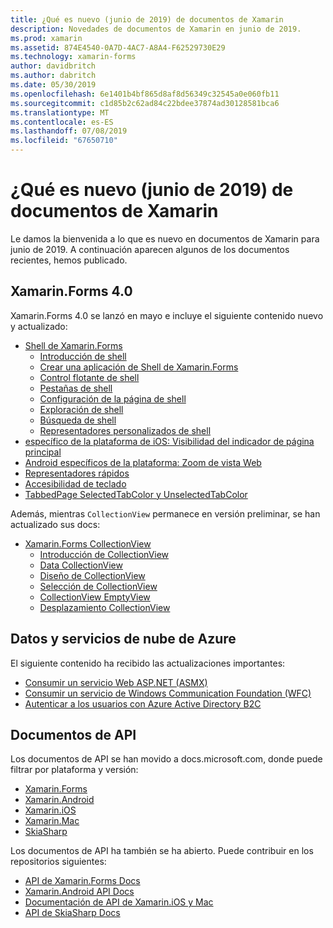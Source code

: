 ```yaml
---
title: ¿Qué es nuevo (junio de 2019) de documentos de Xamarin
description: Novedades de documentos de Xamarin en junio de 2019.
ms.prod: xamarin
ms.assetid: 874E4540-0A7D-4AC7-A8A4-F62529730E29
ms.technology: xamarin-forms
author: davidbritch
ms.author: dabritch
ms.date: 05/30/2019
ms.openlocfilehash: 6e1401b4bf865d8af8d56349c32545a0e060fb11
ms.sourcegitcommit: c1d85b2c62ad84c22bdee37874ad30128581bca6
ms.translationtype: MT
ms.contentlocale: es-ES
ms.lasthandoff: 07/08/2019
ms.locfileid: "67650710"
---
```

# <a name="xamarin-docs-whats-new-june-2019"></a>¿Qué es nuevo (junio de 2019) de documentos de Xamarin

Le damos la bienvenida a lo que es nuevo en documentos de Xamarin para junio de 2019. A continuación aparecen algunos de los documentos recientes, hemos publicado.

## <a name="xamarinforms-40"></a>Xamarin.Forms 4.0

Xamarin.Forms 4.0 se lanzó en mayo e incluye el siguiente contenido nuevo y actualizado:

- [Shell de Xamarin.Forms](~/xamarin-forms/app-fundamentals/shell/index.md)
  - [Introducción de shell](~/xamarin-forms/app-fundamentals/shell/introduction.md)
  - [Crear una aplicación de Shell de Xamarin.Forms](~/xamarin-forms/app-fundamentals/shell/create.md)
  - [Control flotante de shell](~/xamarin-forms/app-fundamentals/shell/flyout.md)
  - [Pestañas de shell](~/xamarin-forms/app-fundamentals/shell/tabs.md)
  - [Configuración de la página de shell](~/xamarin-forms/app-fundamentals/shell/configuration.md)
  - [Exploración de shell](~/xamarin-forms/app-fundamentals/shell/navigation.md)
  - [Búsqueda de shell](~/xamarin-forms/app-fundamentals/shell/search.md)
  - [Representadores personalizados de shell](~/xamarin-forms/app-fundamentals/shell/customrenderers.md)
- [específico de la plataforma de iOS: Visibilidad del indicador de página principal](~/xamarin-forms/platform/ios/page-home-indicator.md)
- [Android específicos de la plataforma: Zoom de vista Web](~/xamarin-forms/platform/android/webview-zoom-controls.md)
- [Representadores rápidos](~/xamarin-forms/internals/fast-renderers.md)
- [Accesibilidad de teclado](~/xamarin-forms/app-fundamentals/accessibility/keyboard.md)
- [TabbedPage SelectedTabColor y UnselectedTabColor](~/xamarin-forms/app-fundamentals/navigation/tabbed-page.md)

Además, mientras `CollectionView` permanece en versión preliminar, se han actualizado sus docs:

- [Xamarin.Forms CollectionView](~/xamarin-forms/user-interface/collectionview/index.md)
  - [Introducción de CollectionView](~/xamarin-forms/user-interface/collectionview/introduction.md)
  - [Data CollectionView](~/xamarin-forms/user-interface/collectionview/populate-data.md)
  - [Diseño de CollectionView](~/xamarin-forms/user-interface/collectionview/layout.md)
  - [Selección de CollectionView](~/xamarin-forms/user-interface/collectionview/selection.md)
  - [CollectionView EmptyView](~/xamarin-forms/user-interface/collectionview/emptyview.md)
  - [Desplazamiento CollectionView](~/xamarin-forms/user-interface/collectionview/scrolling.md)

## <a name="data--azure-cloud-services"></a>Datos y servicios de nube de Azure

El siguiente contenido ha recibido las actualizaciones importantes:

- [Consumir un servicio Web ASP.NET (ASMX)](~/xamarin-forms/data-cloud/web-services/asmx.md)
- [Consumir un servicio de Windows Communication Foundation (WFC)](~/xamarin-forms/data-cloud/web-services/wcf.md)
- [Autenticar a los usuarios con Azure Active Directory B2C](~/xamarin-forms/data-cloud/authentication/azure-ad-b2c.md)

## <a name="api-docs"></a>Documentos de API

Los documentos de API se han movido a docs.microsoft.com, donde puede filtrar por plataforma y versión:

- [Xamarin.Forms](xref:Xamarin.Forms)
- [Xamarin.Android](/dotnet/api/?view=xamarinandroid-7.1)
- [Xamarin.iOS](/dotnet/api/?view=xamarin-ios-sdk-12)
- [Xamarin.Mac](/dotnet/api/?view=xamarinmac-3.0)
- [SkiaSharp](xref:SkiaSharp)

Los documentos de API ha también se ha abierto. Puede contribuir en los repositorios siguientes:

- [API de Xamarin.Forms Docs](https://github.com/xamarin/Xamarin.Forms-api-docs)
- [Xamarin.Android API Docs](https://github.com/xamarin/android-api-docs)
- [Documentación de API de Xamarin.iOS y Mac](https://github.com/xamarin/apple-api-docs)
- [API de SkiaSharp Docs](https://github.com/mono/skiasharp-api-docs)
